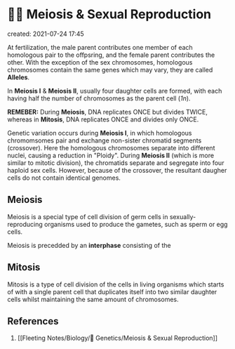 # 🤰🏾 Meiosis & Sexual Reproduction
created: 2021-07-24 17:45

At fertilization, the male parent contributes one member of each homologous pair to the offpsring, and the female parent contributes the other. With the exception of the sex chromosomes, homologous chromosomes contain the same genes which may vary, they are called **Alleles**. 

In **Meiosis I** & **Meiosis II**, usually four daughter cells are formed, with each having half the number of chromosomes as the parent cell (*1n*). 

**REMEBER:** During **Meiosis**, DNA replicates ONCE but divides TWICE, whereas in **Mitosis**, DNA replicates ONCE and divides only ONCE.

Genetic variation occurs during **Meiosis I**, in which homologous chromomsomes pair and exchange non-sister chromatid segments (crossover). Here the homologous chromosomes separate into different nuclei, causing a reduction in "Ploidy". During **Meiosis II** (which is more similar to mitotic division), the chromatids separate and segregate into four haploid sex cells. However, because of the crossover, the resultant daugher cells do not contain identical genomes.

## Meiosis
Meiosis is a special type of cell division of germ cells in sexually-reproducing organisms used to produce the gametes, such as sperm or egg cells.

Meiosis is precedded by an **interphase** consisting of the 

## Mitosis
Mitosis is a type of cell division of the cells in living organisms which starts of with a single parent cell that duplicates itself into two similar daughter cells whilst maintaining the same amount of chromosomes.

## References
1. [[Fleeting Notes/Biology/🧬  Genetics/Meiosis & Sexual Reproduction]]